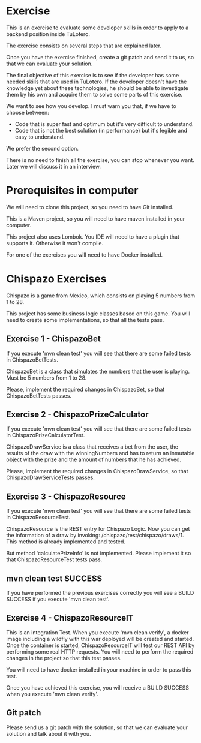 # Exercise

This is an exercise to evaluate some developer skills in order to apply to a backend position inside TuLotero.
 
The exercise consists on several steps that are explained later.
    
Once you have the exercise finished, create a git patch and send it to us, so that we can evaluate your solution.

The final objective of this exercise is to see if the developer has some needed skills that are used in TuLotero.
If the developer doesn't have the knowledge yet about these technologies, he should be able to investigate them
by his own and acquire them to solve some parts of this exercise.

We want to see how you develop. I must warn you that, if we have to choose between:

- Code that is super fast and optimum but it's very difficult to understand.
- Code that is not the best solution (in performance) but it's legible and easy to understand.
 
We prefer the second option.

There is no need to finish all the exercise, you can stop whenever you want. Later we will discuss it in an interview.

# Prerequisites in computer

We will need to clone this project, so you need to have Git installed.

This is a Maven project, so you will need to have maven installed in your computer.

This project also uses Lombok. You IDE will need to have a plugin that supports it. Otherwise it won't compile.

For one of the exercises you will need to have Docker installed.

# Chispazo Exercises

Chispazo is a game from Mexico, which consists on playing 5 numbers from 1 to 28.

This project has some business logic classes based on this game. You will need to create some implementations, so that 
all the tests pass.

## Exercise 1 - ChispazoBet

If you execute 'mvn clean test' you will see that there are some failed tests in ChispazoBetTests.

ChispazoBet is a class that simulates the numbers that the user is playing. Must be 5 numbers from 1 to 28.

Please, implement the required changes in ChispazoBet, so that ChispazoBetTests passes.

## Exercise 2 - ChispazoPrizeCalculator

If you execute 'mvn clean test' you will see that there are some failed tests in ChispazoPrizeCalculatorTest.

ChispazoDrawService is a class that receives a bet from the user, the results of the draw with the winningNumbers
and has to return an inmutable object with the prize and the amount of numbers that he has achieved.

Please, implement the required changes in ChispazoDrawService, so that ChispazoDrawServiceTests passes. 

## Exercise 3 - ChispazoResource

If you execute 'mvn clean test' you will see that there are some failed tests in ChispazoResourceTest.

ChispazoResource is the REST entry for Chispazo Logic. Now you can get the information of a draw by invoking: 
/chispazo/rest/chispazo/draws/1. This method is already implemented and tested.

But method 'calculatePrizeInfo' is not implemented. Please implement it so that ChispazoResourceTest tests pass.

## mvn clean test SUCCESS

If you have performed the previous exercises correctly you will see a BUILD SUCCESS if you execute 'mvn clean test'.

## Exercise 4 - ChispazoResourceIT

This is an integration Test. When you execute 'mvn clean verify', a docker image including a wildfly with this war
deployed will be created and started. Once the container is started, ChispazoResourceIT will test our REST API by
performing some real HTTP requests. You will need to perform the required changes in the project so that this test
passes.

You will need to have docker installed in your machine in order to pass this test.

Once you have achieved this exercise, you will receive a BUILD SUCCESS when you execute 'mvn clean verify'.

## Git patch

Please send us a git patch with the solution, so that we can evaluate your solution and talk about it with you.


